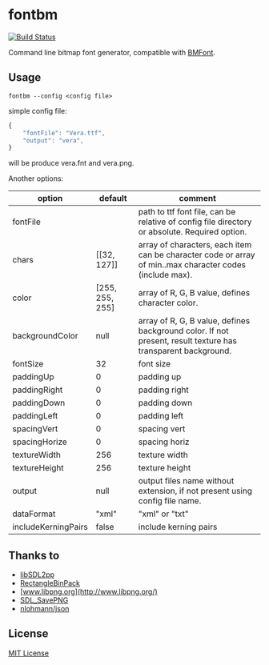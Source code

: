 # fontbm
[![Build Status](https://travis-ci.org/vladimirgamalian/fontbm.svg)](https://travis-ci.org/vladimirgamalian/fontbm)

Command line bitmap font generator, compatible with [BMFont](http://www.angelcode.com/products/bmfont/).

## Usage
```
fontbm --config <config file>
```

simple config file:
```javascript
{
    "fontFile": "Vera.ttf",
    "output": "vera",
}
```
will be produce vera.fnt and vera.png.

Another options:


option  | default | comment
------|-----|---------------
fontFile |  | path to ttf font file, can be relative of config file directory or absolute. Required option.
chars | \[\[32, 127\]\] | array of characters, each item can be character code or array of min..max character codes (include max).
color | \[255, 255, 255\] | array of R, G, B value, defines character color.
backgroundColor | null | array of R, G, B value, defines background color. If not present, result texture has transparent background.
fontSize | 32 | font size
paddingUp | 0 | padding up
paddingRight | 0 | padding right
paddingDown | 0 | padding down
paddingLeft | 0 | padding left
spacingVert | 0 | spacing vert
spacingHorize | 0 | spacing horiz
textureWidth | 256 | texture width
textureHeight | 256 | texture height
output | null | output files name without extension, if not present using config file name.
dataFormat | "xml" | "xml" or "txt"
includeKerningPairs | false | include kerning pairs

## Thanks to

* [libSDL2pp](https://github.com/AMDmi3/libSDL2pp)
* [RectangleBinPack](https://github.com/juj/RectangleBinPack)
* [www.libpng.org](http://www.libpng.org/)
* [SDL_SavePNG](https://github.com/driedfruit/SDL_SavePNG)
* [nlohmann/json](https://github.com/nlohmann/json)

## License

[MIT License](http://opensource.org/licenses/MIT)
